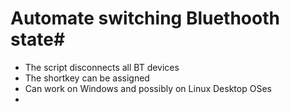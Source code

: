 # Automate switching Bluethooth state#
- The script disconnects all BT devices 
- The shortkey can be assigned
- Can work on Windows and possibly on Linux Desktop OSes
- 